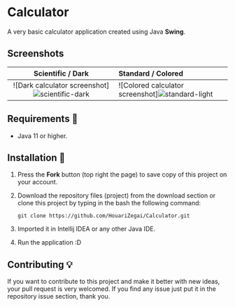 # Calculator
A very basic calculator application created using Java **Swing**. 

## Screenshots
|                Scientific / Dark                | Standard / Colored |
:------------------------------------------------:|:-------------------|
 ![Dark calculator screenshot]![scientific-dark](https://github.com/SohamArya00/Calculator/screenshots/101948981/0d1585f0-ce79-473d-98de-5b83ce71a0f9) | ![Colored calculator screenshot]![standard-light](https://github.com/SohamArya00/Calculator/screenshots/101948981/b1a6a845-ba9e-46c8-a03f-441b01e7dce4)

## Requirements 🔧
* Java 11 or higher.

## Installation 🔌
1. Press the **Fork** button (top right the page) to save copy of this project on your account.

2. Download the repository files (project) from the download section or clone this project by typing in the bash the following command:

       git clone https://github.com/HouariZegai/Calculator.git
3. Imported it in Intellij IDEA or any other Java IDE.
4. Run the application :D

## Contributing 💡
If you want to contribute to this project and make it better with new ideas, your pull request is very welcomed.
If you find any issue just put it in the repository issue section, thank you.
